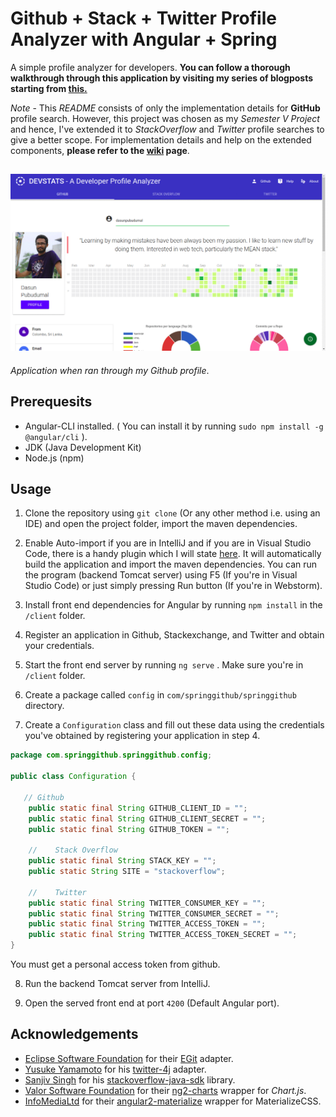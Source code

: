 # Github + Stack + Twitter Profile Analyzer with Angular + Spring

A simple profile analyzer for developers. **You can follow a thorough walkthrough through this application by visiting my series of blogposts starting from [this.](https://dasunpubudu.wordpress.com/2018/01/13/creating-a-github-profile-analyzer-with-spring-boot-angular-part-i-introduction/)**

*Note* - This *README* consists of only the implementation details for **GitHub** profile search. However, this project was chosen as my *Semester V Project* and hence, I've extended it to *StackOverflow* and *Twitter* profile searches to give a better scope. For implementation details and help on the extended components, **please refer to the [wiki](https://github.com/dasunpubudumal/spring-github-repo/wiki) page**.

![Application Screenshot](doc/preview.gif)
----

_Application when ran through my Github profile_.

## Prerequesits

* Angular-CLI installed. ( You can install it by running ``sudo npm install -g @angular/cli`` ).
* JDK (Java Development Kit)
* Node.js  (npm)

## Usage

1. Clone the repository using `git clone` (Or any other method i.e. using an IDE) and open the project folder, import the maven dependencies.
2. Enable Auto-import if you are in IntelliJ and if you are in Visual Studio Code, there is a handy plugin which I will state [here](https://marketplace.visualstudio.com/items?itemName=georgewfraser.vscode-javac). It will automatically build the application and import the maven dependencies. You can run the program (backend Tomcat server) using F5 (If you're in Visual Studio Code) or just simply pressing Run button (If you're in Webstorm).
3. Install front end dependencies for Angular by running `npm install` in the `/client` folder.
4. Register an application in Github, Stackexchange, and Twitter and obtain your credentials.

5. Start the front end server by running `ng serve` . Make sure you're in `/client` folder.

6. Create a package called `config` in `com/springgithub/springgithub` directory.

7. Create a `Configuration` class and fill out these data using the credentials you've obtained by registering your application in step 4.

```java
package com.springgithub.springgithub.config;

public class Configuration {
   
   // Github
    public static final String GITHUB_CLIENT_ID = "";
    public static final String GITHUB_CLIENT_SECRET = "";
    public static final String GITHUB_TOKEN = "";
    
    //    Stack Overflow
    public static final String STACK_KEY = "";
    public static String SITE = "stackoverflow";
    
    //    Twitter
    public static final String TWITTER_CONSUMER_KEY = "";
    public static final String TWITTER_CONSUMER_SECRET = "";
    public static final String TWITTER_ACCESS_TOKEN = "";
    public static final String TWITTER_ACCESS_TOKEN_SECRET = "";
}

```

You must get a personal access token from github.

8. Run the backend Tomcat server from IntelliJ.

9. Open the served front end at port `4200` (Default Angular port).


## Acknowledgements

* [Eclipse Software Foundation](http://www.eclipse.org/org/) for their [EGit](https://github.com/eclipse/egit-github/tree/master/org.eclipse.egit.github.core) adapter.
* [Yusuke Yamamoto](https://github.com/yusuke) for his [twitter-4j](https://github.com/yusuke/twitter4j) adapter.
* [Sanjiv Singh](https://github.com/sanjivsingh) for his [stackoverflow-java-sdk](https://github.com/sanjivsingh/stackoverflow-java-sdk) library.
* [Valor Software Foundation](https://valor-software.com/ng2-charts/) for their [ng2-charts](https://github.com/valor-software/ng2-charts) wrapper for _Chart.js_.
* [InfoMediaLtd](https://github.com/InfomediaLtd) for their [angular2-materialize](https://github.com/InfomediaLtd/angular2-materialize) wrapper for MaterializeCSS. 




